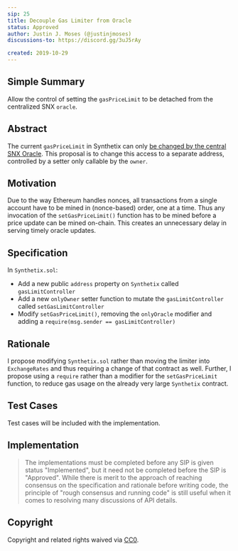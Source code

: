 ```yaml
---
sip: 25
title: Decouple Gas Limiter from Oracle
status: Approved
author: Justin J. Moses (@justinjmoses)
discussions-to: https://discord.gg/3uJ5rAy

created: 2019-10-29
---
```


<!--You can leave these HTML comments in your merged SIP and delete the visible duplicate text guides, they will not appear and may be helpful to refer to if you edit it again. This is the suggested template for new SIPs. Note that an SIP number will be assigned by an editor. When opening a pull request to submit your SIP, please use an abbreviated title in the filename, `sip-draft_title_abbrev.md`. The title should be 44 characters or less.-->

## Simple Summary

<!--"If you can't explain it simply, you don't understand it well enough." Provide a simplified and layman-accessible explanation of the SIP.-->

Allow the control of setting the `gasPriceLimit` to be detached from the centralized SNX `oracle`.

## Abstract

<!--A short (~200 word) description of the technical issue being addressed.-->

The current `gasPriceLimit` in Synthetix can only [be changed by the central SNX Oracle](https://github.com/Synthetixio/synthetix/blob/v2.11.2/contracts/Synthetix.sol#L216). This proposal is to change this access to a separate address, controlled by a setter only callable by the `owner`.

## Motivation

<!--The motivation is critical for SIPs that want to change Synthetix. It should clearly explain why the existing protocol specification is inadequate to address the problem that the SIP solves. SIP submissions without sufficient motivation may be rejected outright.-->

Due to the way Ethereum handles nonces, all transactions from a single account have to be mined in (nonce-based) order, one at a time. Thus any invocation of the `setGasPriceLimit()` function has to be mined before a price update can be mined on-chain. This creates an unnecessary delay in serving timely oracle updates.

## Specification

<!--The technical specification should describe the syntax and semantics of any new feature.-->

In `Synthetix.sol`:

- Add a new public `address` property on `Synthetix` called `gasLimitController`
- Add a new `onlyOwner` setter function to mutate the `gasLimitController` called `setGasLimitController`
- Modify `setGasPriceLimit()`, removing the `onlyOracle` modifier and adding a `require(msg.sender == gasLimitController)`

## Rationale

<!--The rationale fleshes out the specification by describing what motivated the design and why particular design decisions were made. It should describe alternate designs that were considered and related work, e.g. how the feature is supported in other languages. The rationale may also provide evidence of consensus within the community, and should discuss important objections or concerns raised during discussion.-->

I propose modifying `Synthetix.sol` rather than moving the limiter into `ExchangeRates` and thus requiring a change of that contract as well. Further, I propose using a `require` rather than a modifier for the `setGasPriceLimit` function, to reduce gas usage on the already very large `Synthetix` contract.

## Test Cases

<!--Test cases for an implementation are mandatory for SIPs but can be included with the implementation..-->

Test cases will be included with the implementation.

## Implementation

<!--The implementations must be completed before any SIP is given status "Implemented", but it need not be completed before the SIP is "Approved". While there is merit to the approach of reaching consensus on the specification and rationale before writing code, the principle of "rough consensus and running code" is still useful when it comes to resolving many discussions of API details.-->

> The implementations must be completed before any SIP is given status "Implemented", but it need not be completed before the SIP is "Approved". While there is merit to the approach of reaching consensus on the specification and rationale before writing code, the principle of "rough consensus and running code" is still useful when it comes to resolving many discussions of API details.

## Copyright

Copyright and related rights waived via [CC0](https://creativecommons.org/publicdomain/zero/1.0/).
